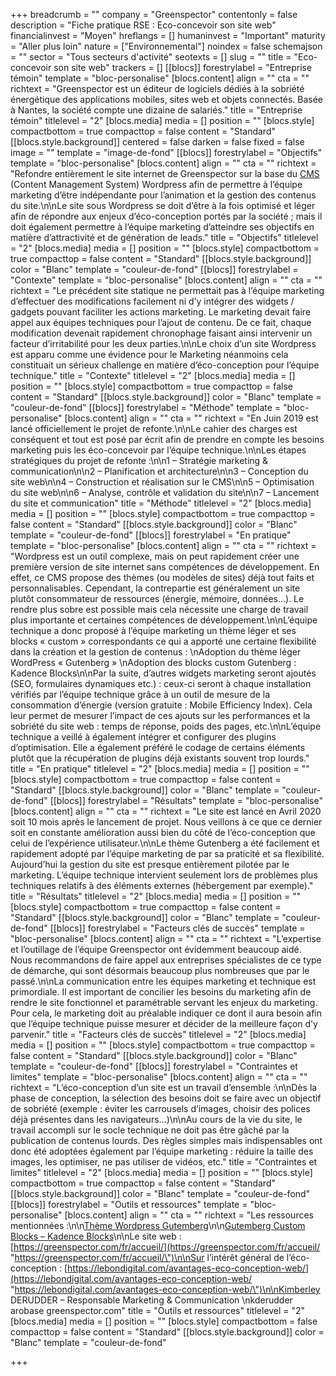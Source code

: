 +++
breadcrumb = ""
company = "Greenspector"
contentonly = false
description = "Fiche pratique RSE : Eco-concevoir son site web"
financialinvest = "Moyen"
hreflangs = []
humaninvest = "Important"
maturity = "Aller plus loin"
nature = ["Environnemental"]
noindex = false
schemajson = ""
sector = "Tous secteurs d'activité"
seotexts = []
slug = ""
title = "Eco-concevoir son site web"
trackers = []
[[blocs]]
forestrylabel = "Entreprise témoin"
template = "bloc-personalise"
[blocs.content]
align = ""
cta = ""
richtext = "Greenspector est un éditeur de logiciels dédiés à la sobriété énergétique des applications mobiles, sites web et objets connectés. Basée à Nantes, la société compte une dizaine de salariés."
title = "Entreprise témoin"
titlelevel = "2"
[blocs.media]
media = []
position = ""
[blocs.style]
compactbottom = true
compacttop = false
content = "Standard"
[[blocs.style.background]]
centered = false
darken = false
fixed = false
image = ""
template = "image-de-fond"
[[blocs]]
forestrylabel = "Objectifs"
template = "bloc-personalise"
[blocs.content]
align = ""
cta = ""
richtext = "Refondre entièrement le site internet de Greenspector sur la base du [CMS](http://glossaire.infowebmaster.fr/cms/) (Content Management System) Wordpress afin de permettre à l’équipe marketing d’être indépendante pour l’animation et la gestion des contenus du site.\n\nLe site sous Wordpress se doit d’être à la fois optimisé et léger afin de répondre aux enjeux d’éco-conception portés par la société ; mais il doit également permettre à l’équipe marketing d’atteindre ses objectifs en matière d’attractivité et de génération de leads."
title = "Objectifs"
titlelevel = "2"
[blocs.media]
media = []
position = ""
[blocs.style]
compactbottom = true
compacttop = false
content = "Standard"
[[blocs.style.background]]
color = "Blanc"
template = "couleur-de-fond"
[[blocs]]
forestrylabel = "Contexte"
template = "bloc-personalise"
[blocs.content]
align = ""
cta = ""
richtext = "Le précédent site statique ne permettait pas à l’équipe marketing d’effectuer des modifications facilement ni d’y intégrer des widgets / gadgets pouvant faciliter les actions marketing. Le marketing devait faire appel aux équipes techniques pour l’ajout de contenu. De ce fait, chaque modification devenait rapidement chronophage faisant ainsi intervenir un facteur d’irritabilité pour les deux parties.\n\nLe choix d’un site Wordpress est apparu comme une évidence pour le Marketing néanmoins cela constituait un sérieux challenge en matière d’éco-conception pour l’équipe technique."
title = "Contexte"
titlelevel = "2"
[blocs.media]
media = []
position = ""
[blocs.style]
compactbottom = true
compacttop = false
content = "Standard"
[[blocs.style.background]]
color = "Blanc"
template = "couleur-de-fond"
[[blocs]]
forestrylabel = "Méthode"
template = "bloc-personalise"
[blocs.content]
align = ""
cta = ""
richtext = "En Juin 2019 est lancé officiellement le projet de refonte.\n\nLe cahier des charges est conséquent et tout est posé par écrit afin de prendre en compte les besoins marketing puis les éco-concevoir par l’équipe technique.\n\nLes étapes stratégiques du projet de refonte :\n\n1 – Stratégie marketing & communication\n\n2 – Planification et architecture\n\n3 – Conception du site web\n\n4 – Construction et réalisation sur le CMS\n\n5 – Optimisation du site web\n\n6 – Analyse, contrôle et validation du site\n\n7 – Lancement du site et communication"
title = "Méthode"
titlelevel = "2"
[blocs.media]
media = []
position = ""
[blocs.style]
compactbottom = true
compacttop = false
content = "Standard"
[[blocs.style.background]]
color = "Blanc"
template = "couleur-de-fond"
[[blocs]]
forestrylabel = "En pratique"
template = "bloc-personalise"
[blocs.content]
align = ""
cta = ""
richtext = "Wordpress est un outil complexe, mais on peut rapidement créer une première version de site internet sans compétences de développement. En effet, ce CMS propose des thèmes (ou modèles de sites) déjà tout faits et personnalisables. Cependant, la contrepartie est généralement un site plutôt consommateur de ressources (énergie, mémoire, données…). Le rendre plus sobre est possible mais cela nécessite une charge de travail plus importante et certaines compétences de développement.\n\nL’équipe technique a donc proposé à l’équipe marketing un thème léger et ses blocks « custom » correspondants ce qui a apporté une certaine flexibilité dans la création et la gestion de contenus :  \nAdoption du thème léger WordPress « Gutenberg »  \nAdoption des blocks custom Gutenberg : Kadence Blocks\n\nPar la suite, d’autres widgets marketing seront ajoutés (SEO, formulaires dynamiques etc.) : ceux-ci seront à chaque installation vérifiés par l’équipe technique grâce à un outil de mesure de la consommation d’énergie (version gratuite : Mobile Efficiency Index). Cela leur permet de mesurer l’impact de ces ajouts sur les performances et la sobriété du site web : temps de réponse, poids des pages, etc.\n\nL’équipe technique a veillé à également intégrer et configurer des plugins d’optimisation. Elle a également préféré le codage de certains éléments plutôt que la récupération de plugins déjà existants souvent trop lourds."
title = "En pratique"
titlelevel = "2"
[blocs.media]
media = []
position = ""
[blocs.style]
compactbottom = true
compacttop = false
content = "Standard"
[[blocs.style.background]]
color = "Blanc"
template = "couleur-de-fond"
[[blocs]]
forestrylabel = "Résultats"
template = "bloc-personalise"
[blocs.content]
align = ""
cta = ""
richtext = "Le site est lancé en Avril 2020 soit 10 mois après le lancement de projet. Nous veillons à ce que ce dernier soit en constante amélioration aussi bien du côté de l’éco-conception que celui de l’expérience utilisateur.\n\nLe thème Gutenberg a été facilement et rapidement adopté par l’équipe marketing de par sa praticité et sa flexibilité. Aujourd’hui la gestion du site est presque entièrement pilotée par le marketing. L’équipe technique intervient seulement lors de problèmes plus techniques relatifs à des éléments externes (hébergement par exemple)."
title = "Résultats"
titlelevel = "2"
[blocs.media]
media = []
position = ""
[blocs.style]
compactbottom = true
compacttop = false
content = "Standard"
[[blocs.style.background]]
color = "Blanc"
template = "couleur-de-fond"
[[blocs]]
forestrylabel = "Facteurs clés de succès"
template = "bloc-personalise"
[blocs.content]
align = ""
cta = ""
richtext = "L’expertise et l’outillage de l’équipe Greenspector ont évidemment beaucoup aidé. Nous recommandons de faire appel aux entreprises spécialistes de ce type de démarche, qui sont désormais beaucoup plus nombreuses que par le passé.\n\nLa communication entre les équipes marketing et technique est primordiale. Il est important de concilier les besoins du marketing afin de rendre le site fonctionnel et paramétrable servant les enjeux du marketing. Pour cela, le marketing doit au préalable indiquer ce dont il aura besoin afin que l’équipe technique puisse mesurer et décider de la meilleure façon d’y parvenir."
title = "Facteurs clés de succès"
titlelevel = "2"
[blocs.media]
media = []
position = ""
[blocs.style]
compactbottom = true
compacttop = false
content = "Standard"
[[blocs.style.background]]
color = "Blanc"
template = "couleur-de-fond"
[[blocs]]
forestrylabel = "Contraintes et limites"
template = "bloc-personalise"
[blocs.content]
align = ""
cta = ""
richtext = "L’éco-conception d’un site est un travail d’ensemble :\n\nDès la phase de conception, la sélection des besoins doit se faire avec un objectif de sobriété (exemple : éviter les carrousels d’images, choisir des polices déjà présentes dans les navigateurs…)\n\nAu cours de la vie du site, le travail accompli sur le socle technique ne doit pas être gâché par la publication de contenus lourds. Des règles simples mais indispensables ont donc été adoptées également par l’équipe marketing : réduire la taille des images, les optimiser, ne pas utiliser de vidéos, etc."
title = "Contraintes et limites"
titlelevel = "2"
[blocs.media]
media = []
position = ""
[blocs.style]
compactbottom = true
compacttop = false
content = "Standard"
[[blocs.style.background]]
color = "Blanc"
template = "couleur-de-fond"
[[blocs]]
forestrylabel = "Outils et ressources"
template = "bloc-personalise"
[blocs.content]
align = ""
cta = ""
richtext = "Les ressources mentionnées :\n\n[Thème Wordpress Gutemberg](https://fr.wordpress.org/gutenberg/)\n\n[Gutemberg Custom Blocks – Kadence Blocks](https://wordpress.org/plugins/kadence-blocks/)\n\nLe site web :[ ](https://greenspector.com/fr/accueil/)[https://greenspector.com/fr/accueil/](https://greenspector.com/fr/accueil/ \"https://greenspector.com/fr/accueil/\")\n\nSur l’intérêt général de l’éco-conception : [https://lebondigital.com/avantages-eco-conception-web/](https://lebondigital.com/avantages-eco-conception-web/ \"https://lebondigital.com/avantages-eco-conception-web/\")\n\nKimberley DERUDDER – Responsable Marketing & Communication  \nkderudder arobase greenspector.com"
title = "Outils et ressources"
titlelevel = "2"
[blocs.media]
media = []
position = ""
[blocs.style]
compactbottom = false
compacttop = false
content = "Standard"
[[blocs.style.background]]
color = "Blanc"
template = "couleur-de-fond"

+++

